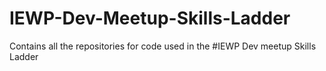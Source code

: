 # IEWP-Dev-Meetup-Skills-Ladder
Contains all the repositories for code used in the #IEWP Dev meetup Skills Ladder
